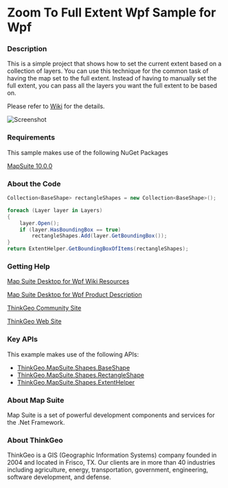 # Zoom To Full Extent Wpf Sample for Wpf

### Description

This is a simple project that shows how to set the current extent based on a collection of layers. You can use this technique for the common task of having the map set to the full extent. Instead of having to manually set the full extent, you can pass all the layers you want the full extent to be based on.
              
Please refer to [Wiki](http://wiki.thinkgeo.com/wiki/map_suite_desktop_for_wpf) for the details.

![Screenshot](https://gitlab.com/thinkgeo/public/thinkgeo-desktop-maps/-/raw/support/v10/samples/wpf/ZoomToFullExtent/ScreenShot.png)

### Requirements

This sample makes use of the following NuGet Packages

[MapSuite 10.0.0](https://www.nuget.org/packages?q=ThinkGeo)

### About the Code
```csharp
Collection<BaseShape> rectangleShapes = new Collection<BaseShape>();

foreach (Layer layer in Layers)
{
    layer.Open();
    if (layer.HasBoundingBox == true)
        rectangleShapes.Add(layer.GetBoundingBox());
}
return ExtentHelper.GetBoundingBoxOfItems(rectangleShapes);
```
### Getting Help

[Map Suite Desktop for Wpf Wiki Resources](http://wiki.thinkgeo.com/wiki/map_suite_desktop_for_wpf)

[Map Suite Desktop for Wpf Product Description](https://thinkgeo.com/ui-controls#desktop-platforms)

[ThinkGeo Community Site](http://community.thinkgeo.com/)

[ThinkGeo Web Site](http://www.thinkgeo.com)

### Key APIs
This example makes use of the following APIs:

- [ThinkGeo.MapSuite.Shapes.BaseShape](http://wiki.thinkgeo.com/wiki/api/thinkgeo.mapsuite.shapes.baseshape)
- [ThinkGeo.MapSuite.Shapes.RectangleShape](http://wiki.thinkgeo.com/wiki/api/thinkgeo.mapsuite.shapes.rectangleshape)
- [ThinkGeo.MapSuite.Shapes.ExtentHelper](http://wiki.thinkgeo.com/wiki/api/thinkgeo.mapsuite.shapes.extenthelper)

### About Map Suite
Map Suite is a set of powerful development components and services for the .Net Framework.

### About ThinkGeo
ThinkGeo is a GIS (Geographic Information Systems) company founded in 2004 and located in Frisco, TX. Our clients are in more than 40 industries including agriculture, energy, transportation, government, engineering, software development, and defense.
